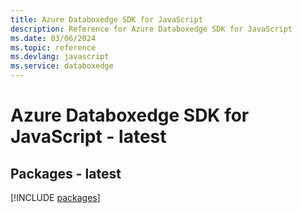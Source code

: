```yaml
---
title: Azure Databoxedge SDK for JavaScript
description: Reference for Azure Databoxedge SDK for JavaScript
ms.date: 03/06/2024
ms.topic: reference
ms.devlang: javascript
ms.service: databoxedge
---
```

# Azure Databoxedge SDK for JavaScript - latest
## Packages - latest
[!INCLUDE [packages](databoxedge-index.md)]